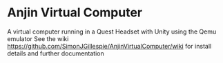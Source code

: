 # Anjin Virtual Computer
A virtual computer running in a Quest Headset with Unity using the Qemu emulator
See the wiki https://github.com/SimonJGillespie/AnjinVirtualComputer/wiki for install details and further documentation
